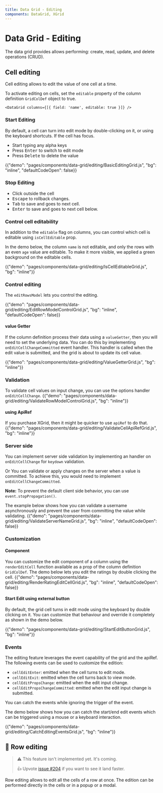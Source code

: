 ```yaml
---
title: Data Grid - Editing
components: DataGrid, XGrid
---
```


# Data Grid - Editing

<p class="description">The data grid provides allows performing: create, read, update, and delete operations (CRUD).</p>

## Cell editing

Cell editing allows to edit the value of one cell at a time.

To activate editing on cells, set the `editable` property of the column definition `GridColDef` object to true.

```tsx
<DataGrid columns={[{ field: 'name', editable: true }]} />
```

### Start Editing

By default, a cell can turn into edit mode by double-clicking on it, or using the keyboard shortcuts.
If the cell has focus.

- Start typing any alpha keys
- Press <kbd class="key">Enter</kbd> to switch to edit mode
- Press <kbd class="key">Delete</kbd> to delete the value

{{"demo": "pages/components/data-grid/editing/BasicEditingGrid.js", "bg": "inline", "defaultCodeOpen": false}}

### Stop Editing

- Click outside the cell
- <kbd class="key">Escape</kbd> to rollback changes.
- <kbd class="key">Tab</kbd> to save and goes to next cell.
- <kbd class="key">Enter</kbd> to save and goes to next cell below.

### Control cell editability

In addition to the `editable` flag on columns, you can control which cell is editable using `isCellEditable` prop.

In the demo below, the column `name` is not editable, and only the rows with an even `age` value are editable.
To make it more visible, we applied a green background on the editable cells.

{{"demo": "pages/components/data-grid/editing/IsCellEditableGrid.js", "bg": "inline"}}

### Control editing

The `editRowsModel` lets you control the editing.

{{"demo": "pages/components/data-grid/editing/EditRowModelControlGrid.js", "bg": "inline", "defaultCodeOpen": false}}

#### value Getter

If the column definition process their data using a `valueGetter`,
then you will need to set the underlying data. You can do this by implementing `onEditCellChangeCommitted` event handler.
This handler is called when the edit value is submitted, and the grid is about to update its cell value.

{{"demo": "pages/components/data-grid/editing/ValueGetterGrid.js", "bg": "inline"}}

### Validation

To validate cell values on input change, you can use the options handler `onEditCellChange`.
{{"demo": "pages/components/data-grid/editing/ValidateRowModelControlGrid.js", "bg": "inline"}}

#### using ApiRef

If you purchase XGrid, then it might be quicker to use `apiRef` to do that.
{{"demo": "pages/components/data-grid/editing/ValidateCellApiRefGrid.js", "bg": "inline"}}

### Server side

You can implement server side validation by implementing an handler on `onEditCellChange` for `keydown` validation.

Or You can validate or apply changes on the server when a value is committed. To achieve this, you would need to implement `onEditCellChangeCommitted`.

**Note:** To prevent the default client side behavior, you can use `event.stopPropagation()`.

The example below shows how you can validate a username asynchronously and prevent the user from committing the value while validating.
{{"demo": "pages/components/data-grid/editing/ValidateServerNameGrid.js", "bg": "inline", "defaultCodeOpen": false}}

### Customization

#### Component

You can customize the edit component of a column using the `renderEditCell` function available as a prop of the column definition `GridColDef`.
The demo below lets you edit the ratings by double clicking the cell.
{{"demo": "pages/components/data-grid/editing/RenderRatingEditCellGrid.js", "bg": "inline", "defaultCodeOpen": false}}

#### Start Edit using external button

By default, the grid cell turns in edit mode using the keyboard by double clicking on it.
You can customize that behaviour and override it completely as shown in the demo below.

{{"demo": "pages/components/data-grid/editing/StartEditButtonGrid.js", "bg": "inline"}}

### Events

The editing feature leverages the event capability of the grid and the apiRef.
The following events can be used to customize the edition:

- `cellEditEnter`: emitted when the cell turns to edit mode.
- `cellEditExit`: emitted when the cell turns back to view mode.
- `cellEditPropsChange`: emitted when the edit input change.
- `cellEditPropsChangeCommitted`: emitted when the edit input change is submitted.

You can catch the events while ignoring the trigger of the event.

The demo below shows how you can catch the start/end edit events which can be triggered using a mouse or a keyboard interaction.

{{"demo": "pages/components/data-grid/editing/CatchEditingEventsGrid.js", "bg": "inline"}}

## 🚧 Row editing

> ⚠️ This feature isn't implemented yet. It's coming.
>
> 👍 Upvote [issue #204](https://github.com/mui-org/material-ui-x/issues/204) if you want to see it land faster.

Row editing allows to edit all the cells of a row at once.
The edition can be performed directly in the cells or in a popup or a modal.
